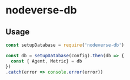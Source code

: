 # nodeverse-db

## Usage

```js
const setupDatabase = require('nodeverse-db')

const db = setupDatabase(config).then(db => {
  const { Agent, Metric} = db
})
.catch(error => console.error(error))
```